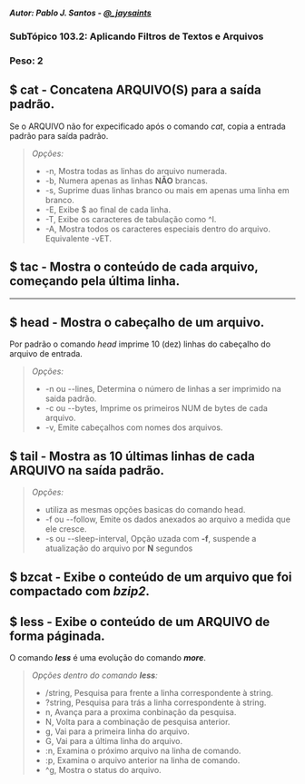 ##### Autor: Pablo J. Santos - [@_jaysaints](#code)
### SubTópico 103.2: Aplicando Filtros de Textos e Arquivos
### Peso: 2

## $ cat - Concatena ARQUIVO(S) para a saída padrão.
  Se o ARQUIVO não for expecificado após o comando _cat_, copia a entrada padrão para saída padrão.
> _Opções:_
> - -n, Mostra todas as linhas do arquivo numerada.
> - -b, Numera apenas as linhas **NÃO** brancas.
> - -s, Suprime duas linhas branco ou mais em apenas uma linha em branco.
> - -E, Exibe $ ao final de cada linha.
> - -T, Exibe os caracteres de tabulação como ^I.
> - -A, Mostra todos os caracteres especiais dentro do arquivo. Equivalente -vET.

## $ tac - Mostra o conteúdo de cada arquivo, começando pela última linha.

______

## $ head - Mostra o cabeçalho de um arquivo.
Por padrão o comando _head_ imprime 10 (dez) linhas do cabeçalho do arquivo de entrada.
> _Opções:_
> - -n ou --lines, Determina o número de linhas a ser imprimido na saida padrão.
> - -c ou --bytes, Imprime os primeiros NUM de bytes de cada arquivo.
> - -v, Emite cabeçalhos com nomes dos arquivos. 

## $ tail - Mostra as 10 últimas linhas de cada ARQUIVO na saída padrão.
> _Opções:_
> - utiliza as mesmas opções basicas do comando head.
> - -f ou --follow, Emite os dados anexados ao arquivo a medida que ele cresce.
> - -s ou --sleep-interval, Opção uzada com **-f**, suspende a atualização do arquivo por **N** segundos

## $ bzcat - Exibe o conteúdo de um arquivo que foi compactado com _bzip2_.

## $ less - Exibe o conteúdo de um ARQUIVO de forma páginada.
O comando **_less_** é uma evolução do comando **_more_**.
> _Opções dentro do comando **less**:_
> - /string, Pesquisa para frente a linha correspondente à string.
> - ?string, Pesquisa para trás a linha correspondente à string.
> - n, Avança para a proxima conbinação da pesquisa.
> - N, Volta para a combinação de pesquisa anterior.
> - g, Vai para a primeira linha do arquivo.
> - G, Vai para a última linha do arquivo.
> - :n, Examina o próximo arquivo na linha de comando.
> - :p, Examina o arquivo anterior na linha de comando.
> - ^g, Mostra o status do arquivo.



